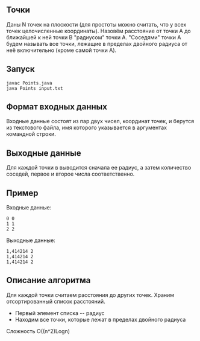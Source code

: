 ## Точки
Даны N точек на плоскости (для простоты можно считать, что у всех точек целочисленные координаты). Назовём расстояние от точки A до ближайшей к ней точки B "радиусом" точки A. "Соседями" точки A будем называть все точки, лежащие в пределах двойного радиуса от неё включительно (кроме самой точки A).
## Запуск
```
javac Points.java
java Points input.txt
```
## Формат входных данных
Входные данные состоят из пар двух чисел, координат точек, и берутся из текстового файла, имя которого указывается в аргументах командной строки.

## Выходные данные
Для каждой точки в выводится сначала ее радиус, а затем количество соседей, первое и второе числа соответственно.

## Пример
Входные данные:
```
0 0
1 1
2 2
```
Выходные данные:
```
1,414214 2
1,414214 2
1,414214 2
```
## Описание алгоритма
Для каждой точки считаем расстояния до других точек. Храним отсортированный список расстояний.
* Первый элемент списка -- радиус
* Находим все точки, которые лежат в пределах двойного радиуса

Сложность O((n^2)Logn)
